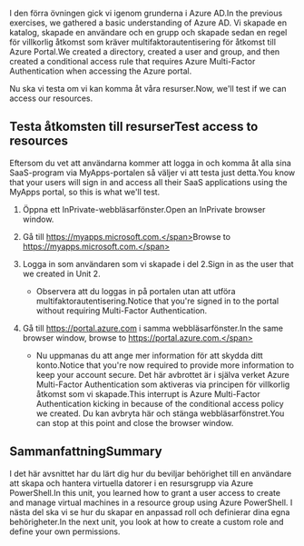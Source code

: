 <span data-ttu-id="b7104-101">I den förra övningen gick vi igenom grunderna i Azure AD.</span><span class="sxs-lookup"><span data-stu-id="b7104-101">In the previous exercises, we gathered a basic understanding of Azure AD.</span></span> <span data-ttu-id="b7104-102">Vi skapade en katalog, skapade en användare och en grupp och skapade sedan en regel för villkorlig åtkomst som kräver multifaktorautentisering för åtkomst till Azure Portal.</span><span class="sxs-lookup"><span data-stu-id="b7104-102">We created a directory, created a user and group, and then created a conditional access rule that requires Azure Multi-Factor Authentication when accessing the Azure portal.</span></span>

<span data-ttu-id="b7104-103">Nu ska vi testa om vi kan komma åt våra resurser.</span><span class="sxs-lookup"><span data-stu-id="b7104-103">Now, we'll test if we can access our resources.</span></span>

## <a name="test-access-to-resources"></a><span data-ttu-id="b7104-104">Testa åtkomsten till resurser</span><span class="sxs-lookup"><span data-stu-id="b7104-104">Test access to resources</span></span>

<span data-ttu-id="b7104-105">Eftersom du vet att användarna kommer att logga in och komma åt alla sina SaaS-program via MyApps-portalen så väljer vi att testa just detta.</span><span class="sxs-lookup"><span data-stu-id="b7104-105">You know that your users will sign in and access all their SaaS applications using the MyApps portal, so this is what we'll test.</span></span>

1. <span data-ttu-id="b7104-106">Öppna ett InPrivate-webbläsarfönster.</span><span class="sxs-lookup"><span data-stu-id="b7104-106">Open an InPrivate browser window.</span></span>

1. <span data-ttu-id="b7104-107">Gå till https://myapps.microsoft.com.</span><span class="sxs-lookup"><span data-stu-id="b7104-107">Browse to https://myapps.microsoft.com.</span></span>

1. <span data-ttu-id="b7104-108">Logga in som användaren som vi skapade i del 2.</span><span class="sxs-lookup"><span data-stu-id="b7104-108">Sign in as the user that we created in Unit 2.</span></span>

   * <span data-ttu-id="b7104-109">Observera att du loggas in på portalen utan att utföra multifaktorautentisering.</span><span class="sxs-lookup"><span data-stu-id="b7104-109">Notice that you're signed in to the portal without requiring Multi-Factor Authentication.</span></span>

1. <span data-ttu-id="b7104-110">Gå till https://portal.azure.com i samma webbläsarfönster.</span><span class="sxs-lookup"><span data-stu-id="b7104-110">In the same browser window, browse to https://portal.azure.com.</span></span>

   * <span data-ttu-id="b7104-111">Nu uppmanas du att ange mer information för att skydda ditt konto.</span><span class="sxs-lookup"><span data-stu-id="b7104-111">Notice that you're now required to provide more information to keep your account secure.</span></span> <span data-ttu-id="b7104-112">Det här avbrottet är i själva verket Azure Multi-Factor Authentication som aktiveras via principen för villkorlig åtkomst som vi skapade.</span><span class="sxs-lookup"><span data-stu-id="b7104-112">This interrupt is Azure Multi-Factor Authentication kicking in because of the conditional access policy we created.</span></span> <span data-ttu-id="b7104-113">Du kan avbryta här och stänga webbläsarfönstret.</span><span class="sxs-lookup"><span data-stu-id="b7104-113">You can stop at this point and close the browser window.</span></span>

## <a name="summary"></a><span data-ttu-id="b7104-114">Sammanfattning</span><span class="sxs-lookup"><span data-stu-id="b7104-114">Summary</span></span>

<span data-ttu-id="b7104-115">I det här avsnittet har du lärt dig hur du beviljar behörighet till en användare att skapa och hantera virtuella datorer i en resursgrupp via Azure PowerShell.</span><span class="sxs-lookup"><span data-stu-id="b7104-115">In this unit, you learned how to grant a user access to create and manage virtual machines in a resource group using Azure PowerShell.</span></span> <span data-ttu-id="b7104-116">I nästa del ska vi se hur du skapar en anpassad roll och definierar dina egna behörigheter.</span><span class="sxs-lookup"><span data-stu-id="b7104-116">In the next unit, you look at how to create a custom role and define your own permissions.</span></span>